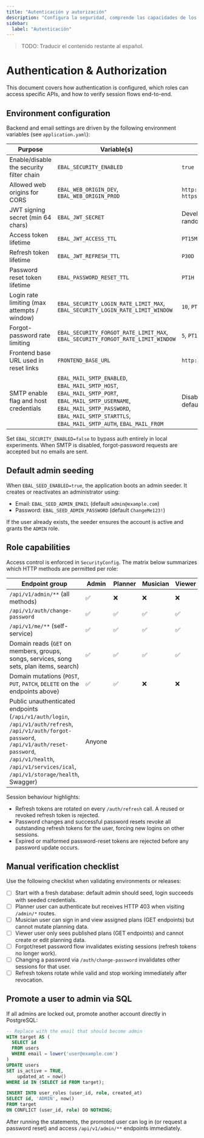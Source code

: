 ```yaml
---
title: "Autenticación y autorización"
description: "Configura la seguridad, comprende las capacidades de los roles y valida los flujos de sesión."
sidebar:
  label: "Autenticación"
---
```

> TODO: Traducir el contenido restante al español.

# Authentication & Authorization

This document covers how authentication is configured, which roles can access specific APIs, and how to verify session flows end-to-end.

## Environment configuration

Backend and email settings are driven by the following environment variables (see `application.yaml`):

| Purpose | Variable(s) | Default |
| --- | --- | --- |
| Enable/disable the security filter chain | `EBAL_SECURITY_ENABLED` | `true` |
| Allowed web origins for CORS | `EBAL_WEB_ORIGIN_DEV`, `EBAL_WEB_ORIGIN_PROD` | `http://localhost:5173`, `https://app.ebal.church` |
| JWT signing secret (min 64 chars) | `EBAL_JWT_SECRET` | Development-only random string |
| Access token lifetime | `EBAL_JWT_ACCESS_TTL` | `PT15M` |
| Refresh token lifetime | `EBAL_JWT_REFRESH_TTL` | `P30D` |
| Password reset token lifetime | `EBAL_PASSWORD_RESET_TTL` | `PT1H` |
| Login rate limiting (max attempts / window) | `EBAL_SECURITY_LOGIN_RATE_LIMIT_MAX`, `EBAL_SECURITY_LOGIN_RATE_LIMIT_WINDOW` | `10`, `PT1M` |
| Forgot-password rate limiting | `EBAL_SECURITY_FORGOT_RATE_LIMIT_MAX`, `EBAL_SECURITY_FORGOT_RATE_LIMIT_WINDOW` | `5`, `PT15M` |
| Frontend base URL used in reset links | `FRONTEND_BASE_URL` | `http://localhost:5173` |
| SMTP enable flag and host credentials | `EBAL_MAIL_SMTP_ENABLED`, `EBAL_MAIL_SMTP_HOST`, `EBAL_MAIL_SMTP_PORT`, `EBAL_MAIL_SMTP_USERNAME`, `EBAL_MAIL_SMTP_PASSWORD`, `EBAL_MAIL_SMTP_STARTTLS`, `EBAL_MAIL_SMTP_AUTH`, `EBAL_MAIL_FROM` | Disabled with sensible defaults |

Set `EBAL_SECURITY_ENABLED=false` to bypass auth entirely in local experiments. When SMTP is disabled, forgot-password requests are accepted but no emails are sent.

## Default admin seeding

When `EBAL_SEED_ENABLED=true`, the application boots an admin seeder. It creates or reactivates an administrator using:

- Email: `EBAL_SEED_ADMIN_EMAIL` (default `admin@example.com`)
- Password: `EBAL_SEED_ADMIN_PASSWORD` (default `ChangeMe123!`)

If the user already exists, the seeder ensures the account is active and grants the `ADMIN` role.

## Role capabilities

Access control is enforced in `SecurityConfig`. The matrix below summarizes which HTTP methods are permitted per role:

| Endpoint group | Admin | Planner | Musician | Viewer |
| --- | --- | --- | --- | --- |
| `/api/v1/admin/**` (all methods) | ✅ | ❌ | ❌ | ❌ |
| `/api/v1/auth/change-password` | ✅ | ✅ | ✅ | ✅ |
| `/api/v1/me/**` (self-service) | ✅ | ✅ | ✅ | ✅ |
| Domain reads (`GET` on members, groups, songs, services, song sets, plan items, search) | ✅ | ✅ | ✅ | ✅ |
| Domain mutations (`POST`, `PUT`, `PATCH`, `DELETE` on the endpoints above) | ✅ | ✅ | ❌ | ❌ |
| Public unauthenticated endpoints (`/api/v1/auth/login`, `/api/v1/auth/refresh`, `/api/v1/auth/forgot-password`, `/api/v1/auth/reset-password`, `/api/v1/health`, `/api/v1/services/ical`, `/api/v1/storage/health`, Swagger) | Anyone |

Session behaviour highlights:

- Refresh tokens are rotated on every `/auth/refresh` call. A reused or revoked refresh token is rejected.
- Password changes and successful password resets revoke all outstanding refresh tokens for the user, forcing new logins on other sessions.
- Expired or malformed password-reset tokens are rejected before any password update occurs.

## Manual verification checklist

Use the following checklist when validating environments or releases:

- [ ] Start with a fresh database: default admin should seed, login succeeds with seeded credentials.
- [ ] Planner user can authenticate but receives HTTP 403 when visiting `/admin/*` routes.
- [ ] Musician user can sign in and view assigned plans (GET endpoints) but cannot mutate planning data.
- [ ] Viewer user only sees published plans (GET endpoints) and cannot create or edit planning data.
- [ ] Forgot/reset password flow invalidates existing sessions (refresh tokens no longer work).
- [ ] Changing a password via `/auth/change-password` invalidates other sessions for that user.
- [ ] Refresh tokens rotate while valid and stop working immediately after revocation.

## Promote a user to admin via SQL

If all admins are locked out, promote another account directly in PostgreSQL:

```sql
-- Replace with the email that should become admin
WITH target AS (
  SELECT id
  FROM users
  WHERE email = lower('user@example.com')
)
UPDATE users
SET is_active = TRUE,
    updated_at = now()
WHERE id IN (SELECT id FROM target);

INSERT INTO user_roles (user_id, role, created_at)
SELECT id, 'ADMIN', now()
FROM target
ON CONFLICT (user_id, role) DO NOTHING;
```

After running the statements, the promoted user can log in (or request a password reset) and access `/api/v1/admin/**` endpoints immediately.
